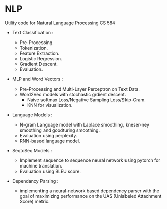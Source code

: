 # NLP
Utility code for Natural Language Processing CS 584

- Text Classification : 
  - Pre-Processing.
  - Tokenization.
  - Feature Extraction.
  - Logistic Regression.
  - Gradient Descent.
  - Evaluation.
  
- MLP and Word Vectors :
  - Pre-Processing and Multi-Layer Perceptron on Text Data.
  - Word2Vec models with stochastic grdient descent.
    - Naive softmax Loss/Negative Sampling Loss/Skip-Gram.
    - KNN for visualization.
    
- Language Models : 
  - N-gram Language model with Laplace smoothing, kneser-ney smoothing and goodturing smoothing.
  - Evaluation using perplexity.
  - RNN-based language model.
  
- SeqtoSeq Models : 
  - Implement sequence to sequence neural network using pytorch for machine translation.
  - Evaluation using BLEU score.
  
- Dependancy Parsing :
  - implementing a neural-network based dependency parser with the goal of maximizing performance on the UAS (Unlabeled Attachment Score) metric.
